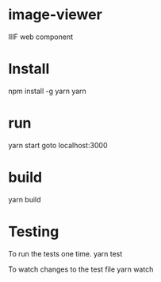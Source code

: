 # image-viewer
IIIF web component


# Install
npm install -g yarn
yarn


# run
yarn start
goto localhost:3000

# build
yarn build

# Testing

To run the tests one time.
yarn test  

To watch changes to the test file
yarn watch
